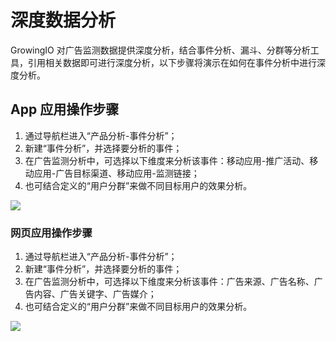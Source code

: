 # 深度数据分析

GrowingIO 对广告监测数据提供深度分析，结合事件分析、漏斗、分群等分析工具，引用相关数据即可进行深度分析，以下步骤将演示在如何在事件分析中进行深度分析。

## App 应用操作步骤

1. 通过导航栏进入“产品分析-事件分析”；
2. 新建“事件分析”，并选择要分析的事件；
3. 在广告监测分析中，可选择以下维度来分析该事件：移动应用-推广活动、移动应用-广告目标渠道、移动应用-监测链接；
4. 也可结合定义的“用户分群”来做不同目标用户的效果分析。

![](https://docs.growingio.com/.gitbook/assets/-LGNxeGABUADKiTWTaEM-Ldhxq2WxVH09hlwj9vC-LdhyxSbLUjrmU3T6A_Eimage.png)

### 网页应用操作步骤 <a id="2-wang-ye-ying-yong-cao-zuo-bu-zhou"></a>

1. 通过导航栏进入“产品分析-事件分析”；
2. 新建“事件分析”，并选择要分析的事件；
3. 在广告监测分析中，可选择以下维度来分析该事件：广告来源、广告名称、广告内容、广告关键字、广告媒介；
4. 也可结合定义的“用户分群”来做不同目标用户的效果分析。

![](https://docs.growingio.com/.gitbook/assets/-LGNxeGABUADKiTWTaEM-LWAoeeQYrvb7K56na0J-LWAyR-bzzhixpEn2jHZFC7A5D00-EDFB-4B53-924D-2A11A072C9FA.png)

​

